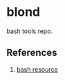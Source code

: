 # blond
bash tools repo.

## References

1. [bash resource](https://github.com/shohi/resources/blob/master/bash/resource.org)
